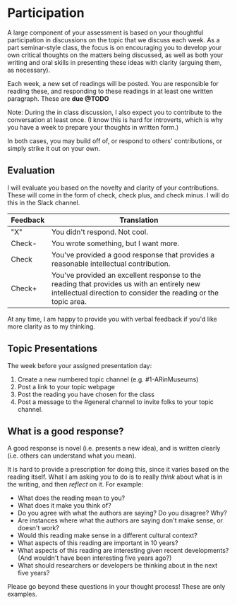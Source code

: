 # Participation

A large component of your assessment is based on your thoughtful participation in discussions on the topic that we discuss each week. As a part seminar-style class, the focus is on encouraging you to develop your own critical thoughts on the matters being discussed, as well as both your writing and oral skills in presenting these ideas with clarity (arguing them, as necessary).

Each week, a new set of readings will be posted. You are responsible for reading these, and responding to these readings in at least one written paragraph. These are **due @TODO**

Note: During the in class discussion, I also expect you to contribute to the conversation at least once. (I know this is hard for introverts, which is why you have a week to prepare your thoughts in written form.)

In both cases, you may build off of, or respond to others' contributions, or simply strike it out on your own.

## Evaluation

I will evaluate you based on the novelty and clarity of your contributions. These will come in the form of check, check plus, and check minus. I will do this in the Slack channel.

| Feedback | Translation |
|----------|-------------|
| "X"      | You didn't respond. Not cool. |
| Check-   | You wrote something, but I want more. |
| Check    | You've provided a good response that provides a reasonable intellectual contribution. |
| Check+   | You've provided an excellent response to the reading that provides us with an entirely new intellectual direction to consider the reading or the topic area. |

At any time, I am happy to provide you with verbal feedback if you'd like more clarity as to my thinking.

## Topic Presentations

The week before your assigned presentation day:

1. Create a new numbered topic channel (e.g. #1-ARinMuseums)
2. Post a link to your topic webpage
3. Post the reading you have chosen for the class
4. Post a message to the #general channel to invite folks to your topic channel. 

## What is a good response?

A good response is novel (i.e. presents a new idea), and is written clearly (i.e. others can understand what you mean).

It is hard to provide a prescription for doing this, since it varies based on the reading itself. What I am asking you to do is to really *think* about what is in the writing, and then *reflect* on it. For example:

* What does the reading mean to you? 
* What does it make you think of?
* Do you agree with what the authors are saying? Do you disagree? Why? 
* Are instances where what the authors are saying don't make sense, or doesn't work?
* Would this reading make sense in a different cultural context?
* What aspects of this reading are important in 10 years?
* What aspects of this reading are interesting given recent developments? (And wouldn't have been interesting five years ago?)
* What should researchers or developers be thinking about in the next five years?

Please go beyond these questions in your thought process! These are only examples.